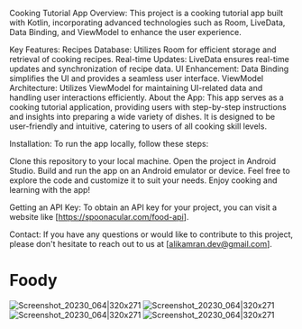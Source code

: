 Cooking Tutorial App
Overview:
This project is a cooking tutorial app built with Kotlin, incorporating advanced technologies such as Room, LiveData, Data Binding, and ViewModel to enhance the user experience.

Key Features:
Recipes Database: Utilizes Room for efficient storage and retrieval of cooking recipes.
Real-time Updates: LiveData ensures real-time updates and synchronization of recipe data.
UI Enhancement: Data Binding simplifies the UI and provides a seamless user interface.
ViewModel Architecture: Utilizes ViewModel for maintaining UI-related data and handling user interactions efficiently.
About the App:
This app serves as a cooking tutorial application, providing users with step-by-step instructions and insights into preparing a wide variety of dishes. It is designed to be user-friendly and intuitive, catering to users of all cooking skill levels.

Installation:
To run the app locally, follow these steps:

Clone this repository to your local machine.
Open the project in Android Studio.
Build and run the app on an Android emulator or device.
Feel free to explore the code and customize it to suit your needs. Enjoy cooking and learning with the app!

Getting an API Key:
To obtain an API key for your project, you can visit a website like [https://spoonacular.com/food-api].

Contact:
If you have any questions or would like to contribute to this project, please don't hesitate to reach out to us at [alikamran.dev@gmail.com].


# Foody
![Screenshot_20230_064|320x271](https://github.com/alikamrann/Foody/assets/68841512/c2abf1c1-9768-40e9-bc22-dac42c565f7a)
![Screenshot_20230_064|320x271](https://github.com/alikamrann/Foody/assets/68841512/63867abf-09f5-4cf0-953d-0f7aef4f67bf)
![Screenshot_20230_064|320x271](https://github.com/alikamrann/Foody/assets/68841512/4f9d8556-147d-4ef7-aedb-0989db21bac8)
![Screenshot_20230_064|320x271](https://github.com/alikamrann/Foody/assets/68841512/c802e7d8-bf80-4aed-a1cd-e5fb6f342665)

